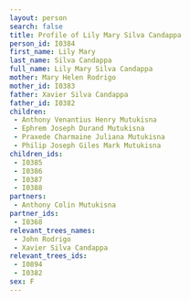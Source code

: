 ```yaml
---
layout: person
search: false
title: Profile of Lily Mary Silva Candappa
person_id: I0384
first_name: Lily Mary
last_name: Silva Candappa
full_name: Lily Mary Silva Candappa
mother: Mary Helen Rodrigo
mother_id: I0383
father: Xavier Silva Candappa
father_id: I0382
children:
 - Anthony Venantius Henry Mutukisna
 - Ephrem Joseph Durand Mutukisna
 - Praxede Charmaine Juliana Mutukisna
 - Philip Joseph Giles Mark Mutukisna
children_ids:
 - I0385
 - I0386
 - I0387
 - I0388
partners:
 - Anthony Colin Mutukisna
partner_ids:
 - I0368
relevant_trees_names:
 - John Rodrigo
 - Xavier Silva Candappa
relevant_trees_ids:
 - I0894
 - I0382
sex: F
---
```


